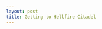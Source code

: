 ```yaml
---
layout: post
title: Getting to Hellfire Citadel
---
```



<p class="gif"><img class="gfyitem gif" data-id="DearLavishCassowary" data-dot="false" data-perimeter="false" data-control="false"/></p>
<script id="gfy" type="text/javascript" src="http://assets.gfycat.com/js/gfyajax-0.517d.js"></script>